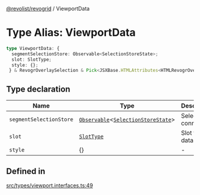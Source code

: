[@revolist/revogrid](README.md) / ViewportData

# Type Alias: ViewportData

```ts
type ViewportData: {
  segmentSelectionStore: Observable<SelectionStoreState>;
  slot: SlotType;
  style: {};
 } & RevogrOverlaySelection & Pick<JSXBase.HTMLAttributes<HTMLRevogrOverlaySelectionElement>, "ref"> & Pick<JSXBase.HTMLAttributes<HTMLRevogrDataElement>, "ref"> & RevogrData;
```

## Type declaration

| Name | Type | Description | Defined in |
| ------ | ------ | ------ | ------ |
| `segmentSelectionStore` | [`Observable`](TypeAlias.Observable.md)\<[`SelectionStoreState`](TypeAlias.SelectionStoreState.md)\> | Selection connection | [src/types/viewport.interfaces.ts:51](https://github.com/revolist/revogrid/blob/93797f94eaa9e63cf9af5b06a562d49fdbb8dcd2/src/types/viewport.interfaces.ts#L51) |
| `slot` | [`SlotType`](TypeAlias.SlotType.md) | Slot to put data | [src/types/viewport.interfaces.ts:54](https://github.com/revolist/revogrid/blob/93797f94eaa9e63cf9af5b06a562d49fdbb8dcd2/src/types/viewport.interfaces.ts#L54) |
| `style` | \{\} | - | [src/types/viewport.interfaces.ts:55](https://github.com/revolist/revogrid/blob/93797f94eaa9e63cf9af5b06a562d49fdbb8dcd2/src/types/viewport.interfaces.ts#L55) |

## Defined in

[src/types/viewport.interfaces.ts:49](https://github.com/revolist/revogrid/blob/93797f94eaa9e63cf9af5b06a562d49fdbb8dcd2/src/types/viewport.interfaces.ts#L49)

